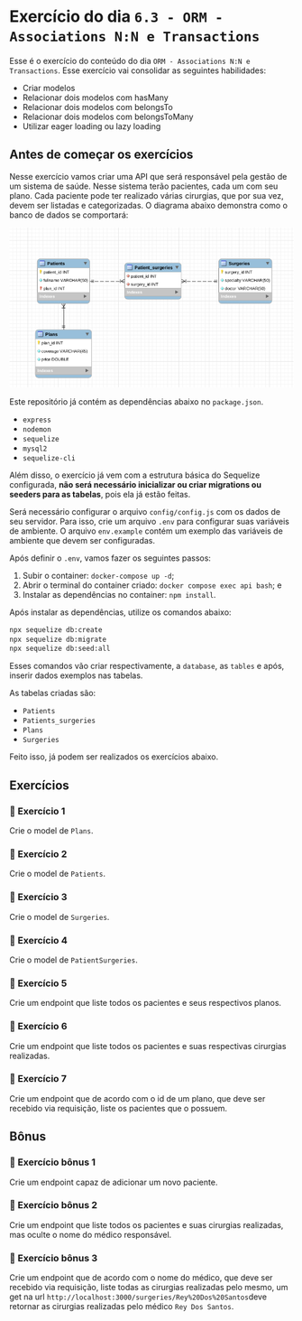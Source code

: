 # Exercício do dia `6.3 - ORM - Associations N:N e Transactions`

Esse é o exercício do conteúdo do dia `ORM - Associations N:N e Transactions`. Esse exercício vai consolidar as seguintes habilidades:

- Criar modelos
- Relacionar dois modelos com hasMany
- Relacionar dois modelos com belongsTo
- Relacionar dois modelos com belongsToMany
- Utilizar eager loading ou lazy loading

## Antes de começar os exercícios

Nesse exercício vamos criar uma API que será responsável pela gestão de um sistema de saúde. Nesse sistema terão pacientes, cada um com seu plano. Cada paciente pode ter realizado várias cirurgias, que por sua vez, devem ser listadas e categorizadas. O diagrama abaixo demonstra como o banco de dados se comportará:

![Diagrama](images/diagrama3.png)

Este repositório já contém as dependências abaixo no `package.json`.

- `express`
- `nodemon`
- `sequelize`
- `mysql2`
- `sequelize-cli`

Além disso, o exercício já vem com a estrutura básica do Sequelize configurada, **não será necessário inicializar ou criar migrations ou seeders para as tabelas**, pois ela já estão feitas.

Será necessário configurar o arquivo `config/config.js` com os dados de seu servidor. Para isso, crie um arquivo `.env` para configurar suas variáveis de ambiente. O arquivo `env.example` contém um exemplo das variáveis de ambiente que devem ser configuradas.

Após definir o `.env`, vamos fazer os seguintes passos:

1. Subir o container: `docker-compose up -d`;
2. Abrir o terminal do container criado: `docker compose exec api bash`; e
3. Instalar as dependências no container: `npm install`.

Após instalar as dependências, utilize os comandos abaixo:

```bash
npx sequelize db:create
npx sequelize db:migrate
npx sequelize db:seed:all
```

Esses comandos vão criar respectivamente, a `database`, as `tables` e após, inserir dados exemplos nas tabelas.

As tabelas criadas são:

- `Patients`
- `Patients_surgeries`
- `Plans`
- `Surgeries`

Feito isso, já podem ser realizados os exercícios abaixo.

## Exercícios

### 🚀 Exercício 1

Crie o model de `Plans`.

### 🚀 Exercício 2

Crie o model de `Patients`.

### 🚀 Exercício 3

Crie o model de `Surgeries`.

### 🚀 Exercício 4

Crie o model de `PatientSurgeries`.

### 🚀 Exercício 5

Crie um endpoint que liste todos os pacientes e seus respectivos planos.

### 🚀 Exercício 6

Crie um endpoint que liste todos os pacientes e suas respectivas cirurgias realizadas.

### 🚀 Exercício 7

Crie um endpoint que de acordo com o id de um plano, que deve ser recebido via requisição, liste os pacientes que o possuem.

## Bônus

### 🚀 Exercício bônus 1

Crie um endpoint capaz de adicionar um novo paciente.

### 🚀 Exercício bônus 2

Crie um endpoint que liste todos os pacientes e suas cirurgias realizadas, mas oculte o nome do médico responsável.

### 🚀 Exercício bônus 3

Crie um endpoint que de acordo com o nome do médico, que deve ser recebido via requisição, liste todas as cirurgias realizadas pelo mesmo, um get na url `http://localhost:3000/surgeries/Rey%20Dos%20Santos`deve retornar as cirurgias realizadas pelo médico `Rey Dos Santos`.
